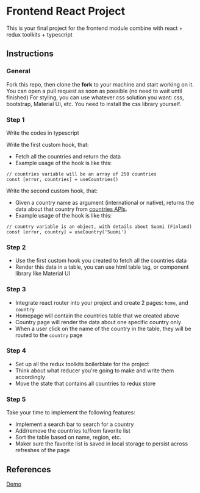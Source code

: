 # Frontend React Project

This is your final project for the frontend module combine with react + redux toolkits + typescript

## Instructions

### General

Fork this repo, then clone the **fork** to your machine and start working on it. You can open a pull request as soon as possible (no need to wait until finished)
For styling, you can use whatever css solution you want: css, bootstrap, Material UI, etc.
You need to install the css library yourself.

### Step 1
Write the codes in typescript

Write the first custom hook, that:

- Fetch all the countries and return the data
- Example usage of the hook is like this:

```
// countries variable will be an array of 250 countries
const [error, countries] = useCountries()
```

Write the second custom hook, that:

- Given a country name as argument (international or native), returns the data about that country from [countries APIs](https://restcountries.com/).
- Example usage of the hook is like this:

```
// country variable is an object, with details about Suomi (Finland)
const [error, country] = useCountry('Suomi')
```

### Step 2

- Use the first custom hook you created to fetch all the countries data
- Render this data in a table, you can use html table tag, or component library like Material UI


### Step 3

- Integrate react router into your project and create 2 pages: `home`, and `country`
- Homepage will contain the countries table that we created above
- Country page will render the data about one specific country only
- When a user click on the name of the country in the table, they will be routed to the `country` page

### Step 4

- Set up all the redux toolkits boilerblate for the project
- Think about what reducer you're going to make and write them accordingly
- Move the state that contains all countries to redux store


### Step 5

Take your time to implement the following features:

- Implement a search bar to search for a country
- Add/remove the countries to/from favorite list
- Sort the table based on name, region, etc.
- Maker sure the  favorite list is saved in local storage to persist across refreshes of the page 

## References

[Demo](https://flagify.netlify.app/)

